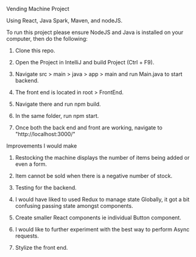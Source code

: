 

Vending Machine Project

Using React, Java Spark, Maven, and nodeJS.

  To run this project please ensure NodeJS and Java is installed on your computer, then do the following: 

  1. Clone this repo. 

  2. Open the Project in IntelliJ and build Project (Ctrl + F9).

  3. Navigate src > main > java > app > main and run Main.java to start backend.

  4. The front end is located in root > FrontEnd.

  5. Navigate there and run npm build.

  6. In the same folder, run npm start.

  7. Once both the back end and front are working, navigate to "http://localhost:3000/"

Improvements I would make

  1. Restocking the machine displays the number of items being added or even a form.
  
  2. Item cannot be sold when there is a negative number of stock.
  
  3. Testing for the backend.
  
  4. I would have liked to used Redux to manage state Globally, it got a bit confusing passing state amongst components.
  
  5. Create smaller React components ie individual Button component.
  
  6. I would like to further experiment with the best way to perform Async requests.
  
  7. Stylize the front end.

